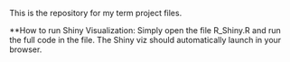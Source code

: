 This is the repository for my term project files.

**How to run Shiny Visualization:
Simply open the file R_Shiny.R and run the full code in the file. The Shiny viz should automatically launch in your browser. 
